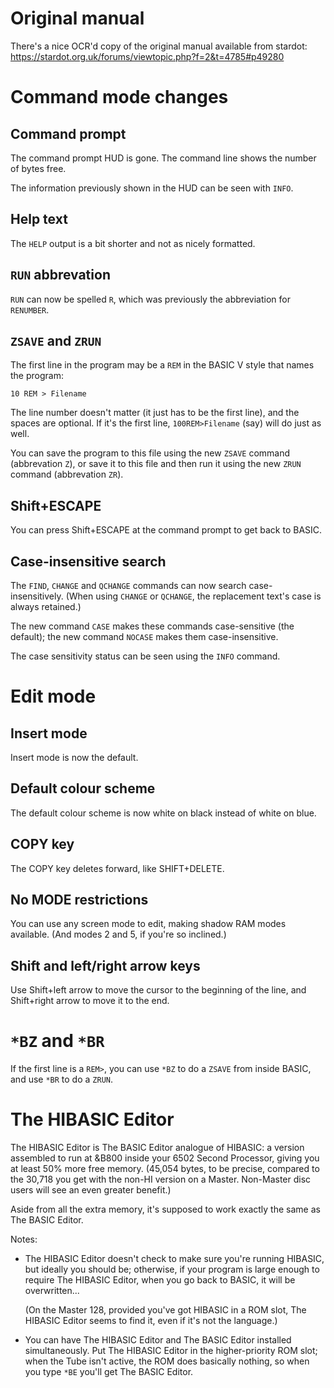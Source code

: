 # Original manual

There's a nice OCR'd copy of the original manual available from stardot: https://stardot.org.uk/forums/viewtopic.php?f=2&t=4785#p49280

# Command mode changes

## Command prompt

The command prompt HUD is gone. The command line shows the number of
bytes free.

The information previously shown in the HUD can be seen with `INFO`.

## Help text

The `HELP` output is a bit shorter and not as nicely formatted.

## `RUN` abbrevation

`RUN` can now be spelled `R`, which was previously the abbreviation
for `RENUMBER`.

## `ZSAVE` and `ZRUN`

The first line in the program may be a `REM` in the BASIC V style that
names the program:

    10 REM > Filename

The line number doesn't matter (it just has to be the first line), and
the spaces are optional. If it's the first line, `100REM>Filename`
(say) will do just as well.

You can save the program to this file using the new `ZSAVE` command
(abbrevation `Z`), or save it to this file and then run it using the
new `ZRUN` command (abbrevation `ZR`).

## Shift+ESCAPE

You can press Shift+ESCAPE at the command prompt to get back to BASIC.

## Case-insensitive search

The `FIND`, `CHANGE` and `QCHANGE` commands can now search
case-insensitively. (When using `CHANGE` or `QCHANGE`, the replacement
text's case is always retained.)

The new command `CASE` makes these commands case-sensitive (the
default); the new command `NOCASE` makes them case-insensitive.

The case sensitivity status can be seen using the `INFO` command.

# Edit mode

## Insert mode ##

Insert mode is now the default.

## Default colour scheme

The default colour scheme is now white on black instead of white on
blue.

## COPY key

The COPY key deletes forward, like SHIFT+DELETE.

## No MODE restrictions

You can use any screen mode to edit, making shadow RAM modes
available. (And modes 2 and 5, if you're so inclined.)

## Shift and left/right arrow keys

Use Shift+left arrow to move the cursor to the beginning of the line,
and Shift+right arrow to move it to the end.

# `*BZ` and `*BR` #

If the first line is a `REM>`, you can use `*BZ` to do a `ZSAVE` from
inside BASIC, and use `*BR` to do a `ZRUN`.

# The HIBASIC Editor

The HIBASIC Editor is The BASIC Editor analogue of HIBASIC: a version
assembled to run at &B800 inside your 6502 Second Processor, giving
you at least 50% more free memory. (45,054 bytes, to be precise,
compared to the 30,718 you get with the non-HI version on a Master.
Non-Master disc users will see an even greater benefit.)

Aside from all the extra memory, it's supposed to work exactly the
same as The BASIC Editor.

Notes:

- The HIBASIC Editor doesn't check to make sure you're running
  HIBASIC, but ideally you should be; otherwise, if your program is
  large enough to require The HIBASIC Editor, when you go back to
  BASIC, it will be overwritten...

  (On the Master 128, provided you've got HIBASIC in a ROM slot, The
  HIBASIC Editor seems to find it, even if it's not the language.)

- You can have The HIBASIC Editor and The BASIC Editor installed
  simultaneously. Put The HIBASIC Editor in the higher-priority ROM
  slot; when the Tube isn't active, the ROM does basically nothing, so
  when you type `*BE` you'll get The BASIC Editor.

